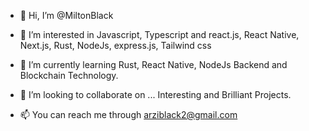 - 👋 Hi, I’m @MiltonBlack
- 👀 I’m interested in Javascript, Typescript and react.js, React Native, Next.js, Rust, NodeJs, express.js, Tailwind css 

- 🌱 I’m currently learning Rust, React Native, NodeJs Backend and Blockchain Technology. 
- 💞️ I’m looking to collaborate on ... Interesting and Brilliant Projects. 
- 📫 You can reach me through arziblack2@gmail.com 

<!---
MiltonBlack/react-native-mobile-app is a ✨ special ✨ repository because its `README.md` (this file) appears on your GitHub profile.
You can click the Preview link to take a look at your changes.
--->
